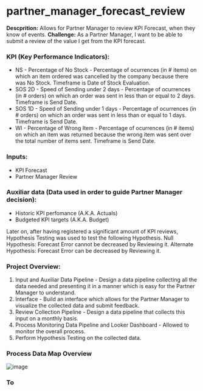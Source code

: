 # partner_manager_forecast_review

**Descprition:** Allows for Partner Manager to review KPI Forecast, when they know of events.
**Challenge:** As a Partner Manager, I want to be able to submit a review of the value I get from the KPI forecast.

### KPI (Key Performance Indicators):
- NS - Percentage of No Stock - Percentage of ocurrences (in # items) on which an item ordered was cancelled by the company because there was No Stock. Timeframe is Date of Stock Evaluation.
- SOS 2D - Speed of Sending under 2 days - Percentage of ocurrences (in # orders) on which an order was sent in less than or equal to 2 days. Timeframe is Send Date.
- SOS 1D - Speed of Sending under 1 days - Percentage of ocurrences (in # orders) on which an order was sent in less than or equal to 1 days. Timeframe is Send Date.
- WI - Percentage of Wrong Item - Percentage of ocurrences (in # items) on which an item was returned because the wrong item was sent over the total number of items sent. Timeframe is Send Date.

### Inputs:
- KPI Forecast
- Partner Manager Review

### Auxiliar data (Data used in order to guide Partner Manager decision):
- Historic KPI perfomance (A.K.A. Actuals)
- Budgeted KPI targets (A.K.A. Budget)

Later on, after having registered a significant amount of KPI reviews, Hypothesis Testing was used to test the following Hypothesis.
Null Hypothesis: Forecast Error cannot be decreased by Reviewing it.
Alternate Hypothesis: Forecast Error can be decreased by Reviewing it.

### Project Overview:
1. Input and Auxiliar Data Pipeline - Design a data pipeline collecting all the data needed and presenting it in a manner which is easy for the Partner Manager to understand.
2. Interface - Build an interface which allows for the Partner Manager to visualize the collected data and submit feedback.
3. Review Collection Pipeline - Design a data pipeline that collects this input on a monthly basis.
4. Process Monitoring Data Pipeline and Looker Dashboard - Allowed to monitor the overall process.
5. Perform Hypothesis Testing on the collected data.

### Process Data Map Overview
![image](https://user-images.githubusercontent.com/101900632/208505152-6bf1b9c3-af52-479f-b9fb-201b960d86eb.png)

### To 

